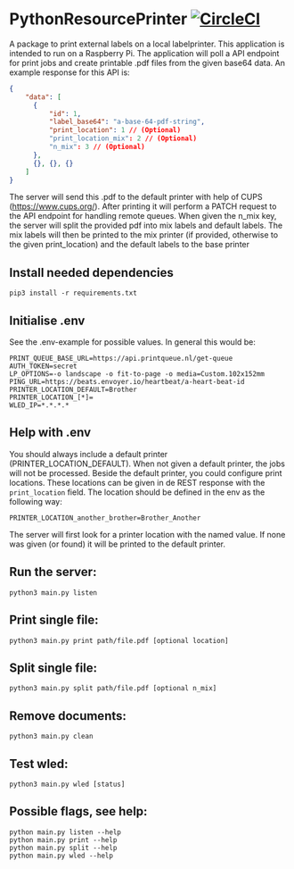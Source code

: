 # PythonResourcePrinter     [![CircleCI](https://circleci.com/gh/johankladder/PythonResourcePrinter/tree/master.svg?style=svg)](https://circleci.com/gh/johankladder/PythonResourcePrinter/tree/master)
A package to print external labels on a local labelprinter. This application is intended to run on a Raspberry Pi.
The application will poll a API endpoint for print jobs and create printable .pdf files from the 
given base64 data. An example response for this API is:

```json
{
    "data": [
      {
          "id": 1,
          "label_base64": "a-base-64-pdf-string",
          "print_location": 1 // (Optional)
          "print_location_mix": 2 // (Optional)
          "n_mix": 3 // (Optional)
      },
      {}, {}, {}
    ]
}
```
The server will send this .pdf to the default printer with help of CUPS (https://www.cups.org/). After printing it will perform a PATCH request to the 
API endpoint for handling remote queues. When given the n_mix key, the server will split the provided pdf into mix labels and 
default labels. The mix labels will then be printed to the mix printer (if provided, otherwise to the given print_location) and the default 
labels to the base printer

## Install needed dependencies
`pip3 install -r requirements.txt`

## Initialise .env
See the .env-example for possible values. In general this would be:
```
PRINT_QUEUE_BASE_URL=https://api.printqueue.nl/get-queue
AUTH_TOKEN=secret
LP_OPTIONS=-o landscape -o fit-to-page -o media=Custom.102x152mm
PING_URL=https://beats.envoyer.io/heartbeat/a-heart-beat-id
PRINTER_LOCATION_DEFAULT=Brother
PRINTER_LOCATION_[*]=
WLED_IP=*.*.*.*
```

## Help with .env
You should always include a default printer (PRINTER_LOCATION_DEFAULT). When not given a default printer, the jobs 
will not be processed. Beside the default printer, you could configure print locations. These locations can be given 
in de REST response with the `print_location` field. The location should be defined in the env as the following way:

`PRINTER_LOCATION_another_brother=Brother_Another`

The server will first look for a printer location with the named value. If none was given (or found) it will be printed to the 
default printer.

## Run the server:
`python3 main.py listen`

## Print single file:
`python3 main.py print path/file.pdf [optional location]`

## Split single file:
`python3 main.py split path/file.pdf [optional n_mix]`

## Remove documents:
`python3 main.py clean`

## Test wled:
`python3 main.py wled [status]`


## Possible flags, see help:
```
python main.py listen --help
python main.py print --help
python main.py split --help
python main.py wled --help
```

